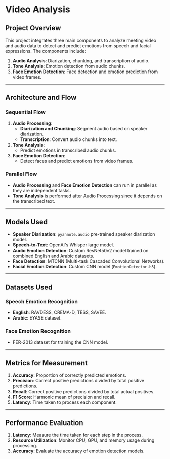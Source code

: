 # Video Analysis

## Project Overview
This project integrates three main components to analyze meeting video and audio data to detect and predict emotions from speech and facial expressions. The components include:

1. **Audio Analysis**: Diarization, chunking, and transcription of audio.
2. **Tone Analysis**: Emotion detection from audio chunks.
3. **Face Emotion Detection**: Face detection and emotion prediction from video frames.

---

## Architecture and Flow

### Sequential Flow
1. **Audio Processing**:
   - **Diarization and Chunking**: Segment audio based on speaker diarization.
   - **Transcription**: Convert audio chunks into text.
2. **Tone Analysis**:
   - Predict emotions in transcribed audio chunks.
3. **Face Emotion Detection**:
   - Detect faces and predict emotions from video frames.

### Parallel Flow
- **Audio Processing** and **Face Emotion Detection** can run in parallel as they are independent tasks.
- **Tone Analysis** is performed after Audio Processing since it depends on the transcribed text.

---

## Models Used
- **Speaker Diarization**: `pyannote.audio` pre-trained speaker diarization model.
- **Speech-to-Text**: OpenAI's Whisper large model.
- **Audio Emotion Detection**: Custom ResNet50v2 model trained on combined English and Arabic datasets.
- **Face Detection**: MTCNN (Multi-task Cascaded Convolutional Networks).
- **Facial Emotion Detection**: Custom CNN model (`EmotionDetector.h5`).

---

## Datasets Used
### Speech Emotion Recognition
- **English**: RAVDESS, CREMA-D, TESS, SAVEE.
- **Arabic**: EYASE dataset.

### Face Emotion Recognition
- FER-2013 dataset for training the CNN model.

---

## Metrics for Measurement
1. **Accuracy**: Proportion of correctly predicted emotions.
2. **Precision**: Correct positive predictions divided by total positive predictions.
3. **Recall**: Correct positive predictions divided by total actual positives.
4. **F1 Score**: Harmonic mean of precision and recall.
5. **Latency**: Time taken to process each component.

---

## Performance Evaluation
1. **Latency**: Measure the time taken for each step in the process.
2. **Resource Utilization**: Monitor CPU, GPU, and memory usage during processing.
3. **Accuracy**: Evaluate the accuracy of emotion detection models.
